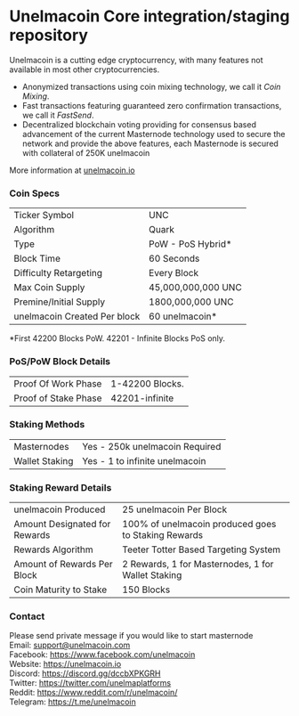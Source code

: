 Unelmacoin Core integration/staging repository
=====================================

Unelmacoin is a cutting edge cryptocurrency, with many features not available in most other cryptocurrencies.
- Anonymized transactions using coin mixing technology, we call it _Coin Mixing_.
- Fast transactions featuring guaranteed zero confirmation transactions, we call it _FastSend_.
- Decentralized blockchain voting providing for consensus based advancement of the current Masternode
  technology used to secure the network and provide the above features, each Masternode is secured
  with collateral of 250K unelmacoin

More information at [unelmacoin.io](http://www.unelmacoin.io)

### Coin Specs
<table>
<tr><td>Ticker Symbol</td><td>UNC</td></tr>
<tr><td>Algorithm</td><td>Quark</td></tr>
<tr><td>Type</td><td>PoW - PoS Hybrid*</td></tr>
<tr><td>Block Time</td><td>60 Seconds</td></tr>
<tr><td>Difficulty Retargeting</td><td>Every Block</td></tr>
<tr><td>Max Coin Supply</td><td>45,000,000,000 UNC</td></tr>
<tr><td>Premine/Initial Supply</td><td>1800,000,000 UNC</td></tr>
<tr><td>unelmacoin Created Per block</td><td>60 unelmacoin*</td></tr>
</table>

*First 42200 Blocks PoW. 42201 - Infinite Blocks PoS only.

### PoS/PoW Block Details
<table>
<tr><td>Proof Of Work Phase</td><td>1-42200 Blocks.</td></tr>
<tr><td>Proof of Stake Phase</td><td>42201-infinite</td></tr>
</table>

### Staking Methods
<table>
<tr><td>Masternodes</td><td>Yes - 250k unelmacoin Required</td></tr>
<tr><td>Wallet Staking</td><td>Yes - 1 to infinite unelmacoin</td></tr>
</table>

### Staking Reward Details
<table>
<tr><td>unelmacoin Produced</td><td>25 unelmacoin Per Block</td></tr>
<tr><td>Amount Designated for Rewards</td><td>100% of unelmacoin produced goes to Staking Rewards</td></tr>
<tr><td>Rewards Algorithm</td><td>Teeter Totter Based Targeting System</td></tr>
<tr><td>Amount of Rewards Per Block</td><td>2 Rewards, 1 for Masternodes, 1 for Wallet Staking</td></tr>
<tr><td>Coin Maturity to Stake</td><td>150 Blocks</td></tr>


</table>


### Contact
Please send private message if you would like to start masternode
<br>Email: support@unelmacoin.com
<br>Facebook: https://www.facebook.com/unelmacoin
<br>Website: https://unelmacoin.io
<br>Discord: https://discord.gg/dccbXPKGRH
<br>Twitter: https://twitter.com/unelmaplatforms
<br>Reddit: https://www.reddit.com/r/unelmacoin/
<br>Telegram: https://t.me/unelmacoin
